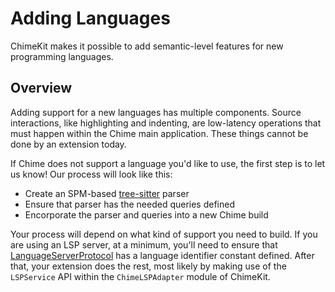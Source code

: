 # Adding Languages

ChimeKit makes it possible to add semantic-level features for new programming languages.

## Overview

Adding support for a new languages has multiple components. Source interactions, like highlighting and indenting, are low-latency operations that must happen within the Chime main application. These things cannot be done by an extension today.

If Chime does not support a language you'd like to use, the first step is to let us know! Our process will look like this:

- Create an SPM-based [tree-sitter](https://github.com/ChimeHQ/SwiftTreeSitter#language-parsers) parser
- Ensure that parser has the needed queries defined
- Encorporate the parser and queries into a new Chime build

Your process will depend on what kind of support you need to build. If you are using an LSP server, at a minimum, you'll need to ensure that [LanguageServerProtocol](https://github.com/ChimeHQ/LanguageServerProtocol) has a language identifier constant defined. After that, your extension does the rest, most likely by making use of the `LSPService` API within the `ChimeLSPAdapter` module of ChimeKit.
